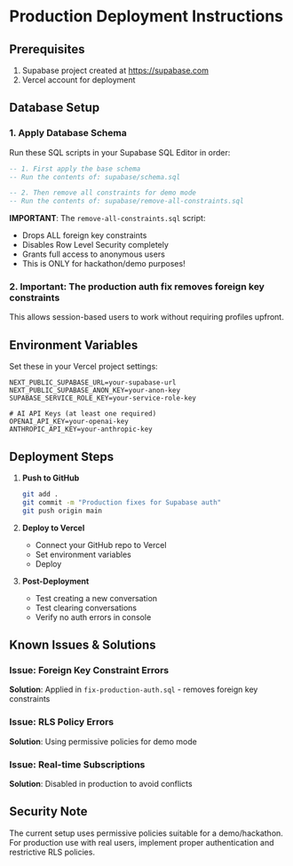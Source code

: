 # Production Deployment Instructions

## Prerequisites
1. Supabase project created at https://supabase.com
2. Vercel account for deployment

## Database Setup

### 1. Apply Database Schema
Run these SQL scripts in your Supabase SQL Editor in order:

```sql
-- 1. First apply the base schema
-- Run the contents of: supabase/schema.sql

-- 2. Then remove all constraints for demo mode
-- Run the contents of: supabase/remove-all-constraints.sql
```

**IMPORTANT**: The `remove-all-constraints.sql` script:
- Drops ALL foreign key constraints
- Disables Row Level Security completely
- Grants full access to anonymous users
- This is ONLY for hackathon/demo purposes!

### 2. Important: The production auth fix removes foreign key constraints
This allows session-based users to work without requiring profiles upfront.

## Environment Variables

Set these in your Vercel project settings:

```env
NEXT_PUBLIC_SUPABASE_URL=your-supabase-url
NEXT_PUBLIC_SUPABASE_ANON_KEY=your-anon-key
SUPABASE_SERVICE_ROLE_KEY=your-service-role-key

# AI API Keys (at least one required)
OPENAI_API_KEY=your-openai-key
ANTHROPIC_API_KEY=your-anthropic-key
```

## Deployment Steps

1. **Push to GitHub**
   ```bash
   git add .
   git commit -m "Production fixes for Supabase auth"
   git push origin main
   ```

2. **Deploy to Vercel**
   - Connect your GitHub repo to Vercel
   - Set environment variables
   - Deploy

3. **Post-Deployment**
   - Test creating a new conversation
   - Test clearing conversations
   - Verify no auth errors in console

## Known Issues & Solutions

### Issue: Foreign Key Constraint Errors
**Solution**: Applied in `fix-production-auth.sql` - removes foreign key constraints

### Issue: RLS Policy Errors
**Solution**: Using permissive policies for demo mode

### Issue: Real-time Subscriptions
**Solution**: Disabled in production to avoid conflicts

## Security Note
The current setup uses permissive policies suitable for a demo/hackathon.
For production use with real users, implement proper authentication and restrictive RLS policies.